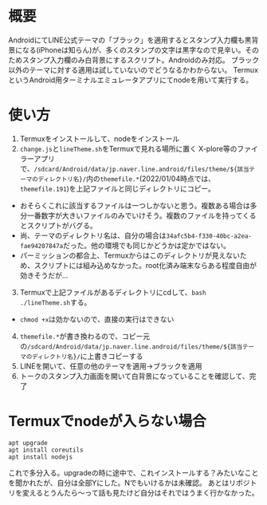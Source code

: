 # 概要
AndroidにてLINE公式テーマの「ブラック」を適用するとスタンプ入力欄も黒背景になる(iPhoneは知らん)が、多くのスタンプの文字は黒字なので見辛い。そのためスタンプ入力欄のみ白背景にするスクリプト。Androidのみ対応。
ブラック以外のテーマに対する適用は試していないのでどうなるかわからない。
TermuxというAndroid用ターミナルエミュレータアプリにてnodeを用いて実行する。

# 使い方
1. Termuxをインストールして、nodeをインストール
2. `change.js`と`lineTheme.sh`をTermuxで見れる場所に置く
X-plore等のファイラーアプリで、`/sdcard/Android/data/jp.naver.line.android/files/theme/${該当テーマのディレクトリ名}/`内の`themefile.*`(2022/01/04時点では、`themefile.191`)を上記ファイルと同じディレクトリにコピー。
  - おそらくこれに該当するファイルは一つしかないと思う。複数ある場合は多分一番数字が大きいファイルのみでいけそう。複数のファイルを持ってくるとスクリプトがバグる。
  - 尚、テーマのディレクトリ名は、自分の場合は`34afc5b4-f330-40bc-a2ea-fae94207847a`だった。他の環境でも同じかどうかは定かではない。
  - パーミッションの都合上、Termuxからはこのディレクトリが見えないため、スクリプトには組み込めなかった。root化済み端末ならある程度自由が効きそうだが…
3. Termuxで上記ファイルがあるディレクトリにcdして、`bash ./lineTheme.sh`する。
  - `chmod +x`は効かないので、直接の実行はできない
4. `themefile.*`が書き換わるので、コピー元の`/sdcard/Android/data/jp.naver.line.android/files/theme/${該当テーマのディレクトリ名}/`に上書きコピーする
5. LINEを開いて、任意の他のテーマを適用→ブラックを適用
6. トークのスタンプ入力画面を開いて白背景になっていることを確認して、完了

# Termuxでnodeが入らない場合
```
apt upgrade
apt install coreutils
apt install nodejs
```
これで多分入る。upgradeの時に途中で、これインストールする？みたいなことを聞かれたが、自分は全部Yにした。Nでもいけるかは未確認。
あとはリポジトリを変えるとうんたら～って話も見たけど自分はそれではうまく行かなかった。